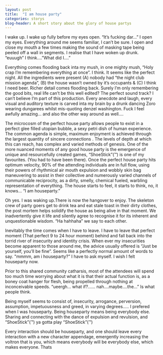 ```yaml
---
layout: post
title:  "I am house party"
categories: storys
blog-header: A short story about the glory of house partys
---
```


I wake up. I wake up fully before my eyes open. “It’s fucking dar…”  I open my eyes. Everything around me seems familiar, I can’t be sure. I open and close my mouth a few times making the sound of masking tape being peeled off a wall in segments. I realise that I have woken up drunk.
“euuugh” I think….”What did I….”
 
Everything comes flooding back inta my mush, in one mighty mush, “Holy crap I’m remembering everything at once”. I think. It seems like the perfect night. All the ingredients were present  (A) nobody had “the night club mission agenda”, (B) the house wasn’t owned by it’s occupants & (C) I think I need beer. Richer detail comes flooding back. Surely I’m only remembering the good bits, real life can’t be this well edited? The perfect sound track? I can’t believe I‘m part of this production. Every anecdote and laugh,  every visual and auditory texture is carved inta my brain by a drunk dancing Zoro wearing dungarees whilst mis-quoting denzel washington. Fuck I feel awfully amazing… and also the other way around as well….
 
The microcosm of the perfect house party allows people to exist in a perfect glee filled utopian bubble, a sexy petri dish of human experience. The common agenda is simple, maximum enjoyment is achieved through the largest quantity of sincere connections . The levels of depth at which this can reach, has complex and varied methods of genesis. One of the more nuanced moments of any good house party is the emergence of unique and resourcefully created games,  “ShoeStick”(™) is one of my favourites. (You had to have been there). Once the perfect house party hits optimum velocity, 90% of the attending individuals are in full flow, using their powers of rhythmical air mouth expulsion and wobbly skin bag maneuvering to assist in their collective and numerously varied channels of communicable reciprocity, as a dirty, smelly, chemical fueled, warbling representation of everything. The house starts to feel, it starts to think, no, it knows…  “I am houseparty.”
 
Oh yes. I was waking up.There is now the hangover to enjoy. The skeleton crew of party goers get to drink tea and eat stale toast in their dirty clothes, the post mortem helps solidify the house as being alive in that moment. We inadvertently give it life and silently agree to recognise it for its inherent and unquestionable wisdom. “Ha hahhaha” we say to each other.
 
Inevitably the time comes when I have to leave. I have to leave that perfect moment (That perfect 9 to 24 hour moment) behind and fall back into the torrid river of insecurity and identity crisis. When ever my insecurities become apparent to those around me, the advice usually offered is “Just be yourself, you’ll be fine”. Seems like a perfectly normal amount of words to say. "mmmm, am i houseparty?” I have to ask myself. I wish I felt houseparty now.
 
Prior to this shared community catharsis, most of the attendees will spend too much time worrying about what it is that their actual function is, as a boney coat hanger for flesh, being propelled through nothing at inconceivable speeds. “ueergh… what if?...... nah….maybe….the…” Is what people think.
 
Being myself seems to consist of, insecurity, arrogance, perversion, assumption, impetuousness and greed, in varying degrees….. I prefered when I was houseparty. Being houseparty means being everybody else. Sharing and connecting with the dance of expulsion and revulsion, and  “ShoeStick”(™) ya gotta play “ShoeStick”(™)

Every interaction should be houseparty, and one should leave every interaction with a new character appendage, emergently increasing the voltron that is you, which means everybody will be everybody else, which makes everyone. Thats
